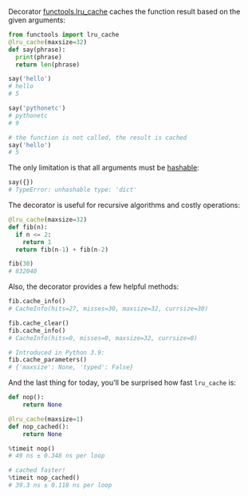 Decorator [functools.lru_cache](https://docs.python.org/3/library/functools.html#functools.lru_cache) caches the function result based on the given arguments:

```python
from functools import lru_cache
@lru_cache(maxsize=32)
def say(phrase):
  print(phrase)
  return len(phrase)

say('hello')
# hello
# 5

say('pythonetc')
# pythonetc
# 9

# the function is not called, the result is cached
say('hello')
# 5
```

The only limitation is that all arguments must be [hashable](https://t.me/pythonetc/157):

```python
say({})
# TypeError: unhashable type: 'dict'
```

The decorator is useful for recursive algorithms and costly operations:

```python
@lru_cache(maxsize=32)
def fib(n):
  if n <= 2:
    return 1
  return fib(n-1) + fib(n-2)

fib(30)
# 832040
```

Also, the decorator provides a few helpful methods:

```python
fib.cache_info()
# CacheInfo(hits=27, misses=30, maxsize=32, currsize=30)

fib.cache_clear()
fib.cache_info()
# CacheInfo(hits=0, misses=0, maxsize=32, currsize=0)

# Introduced in Python 3.9:
fib.cache_parameters()
# {'maxsize': None, 'typed': False}
```

And the last thing for today, you'll be surprised how fast `lru_cache` is:

```python
def nop():
    return None

@lru_cache(maxsize=1)
def nop_cached():
    return None

%timeit nop()
# 49 ns ± 0.348 ns per loop

# cached faster!
%timeit nop_cached()
# 39.3 ns ± 0.118 ns per loop
```
